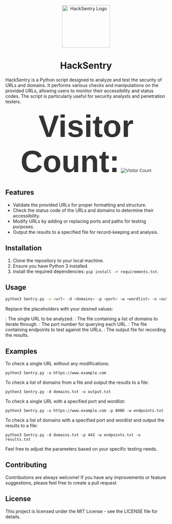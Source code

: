 <p align="center">
  <a href="https://github.com/xsudoxx/HackSentry" rel="noopener" target="_blank"><img width="150" height="133" src="https://github.com/xsudoxx/HackSentry/assets/127046919/46b2cc1d-2ff0-4e44-ae5b-5e15f8f75f71" alt="HackSentry Logo"></a>
</p>

<h1 align="center">HackSentry</h1>

HackSentry is a Python script designed to analyze and test the security of URLs and domains. It performs various checks and manipulations on the provided URLs, allowing users to monitor their accessibility and status codes. The script is particularly useful for security analysts and penetration testers.

<p align="center" style="font-family: Arial, sans-serif; color: #333;">
  <span style="font-size: 96px; font-weight: bold;">Visitor Count:</span>
  <img src="https://profile-counter.glitch.me/xsudoxx/count.svg" alt="Visitor Count" />
</p>

## Features

- Validate the provided URLs for proper formatting and structure.
- Check the status code of the URLs and domains to determine their accessibility.
- Modify URLs by adding or replacing ports and paths for testing purposes.
- Output the results to a specified file for record-keeping and analysis.

## Installation

1. Clone the repository to your local machine.
2. Ensure you have Python 3 installed.
3. Install the required dependencies: `pip install -r requirements.txt`.

## Usage

```bash
python3 Sentry.py -u <url> -d <domains> -p <port> -w <wordlist> -o <output>
```
Replace the placeholders with your desired values:

<url>: The single URL to be analyzed.
<domains>: The file containing a list of domains to iterate through.
<port>: The port number for querying each URL.
<wordlist>: The file containing endpoints to test against the URLs.
<output>: The output file for recording the results.

## Examples
To check a single URL without any modifications:
````
python3 Sentry.py -u https://www.example.com
````
To check a list of domains from a file and output the results to a file:
````
python3 Sentry.py -d domains.txt -o output.txt
````
To check a single URL with a specified port and wordlist:
````
python3 Sentry.py -u https://www.example.com -p 8080 -w endpoints.txt
````
To check a list of domains with a specified port and wordlist and output the results to a file:
````
python3 Sentry.py -d domains.txt -p 443 -w endpoints.txt -o results.txt
````
Feel free to adjust the parameters based on your specific testing needs.
## Contributing
Contributions are always welcome! If you have any improvements or feature suggestions, please feel free to create a pull request

## License
This project is licensed under the MIT License - see the LICENSE file for details.
